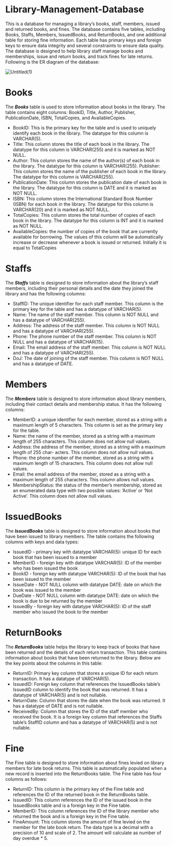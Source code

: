 # Library-Management-Database
This is a database for managing a library’s books, staff, members, issued and returned books,
and fines. The database contains five tables, including Books, Staffs, Members, IssuedBooks, and
ReturnBooks, and one additional table for storing fine information. Each table has primary keys and
foreign keys to ensure data integrity and several constraints to ensure data quality. The database
is designed to help library staff manage books and memberships, issue and return books, and track
fines for late returns. Following is the ER diagram of the database:

![Untitled(1)](https://user-images.githubusercontent.com/90512710/229703849-f878e808-5b78-4dd1-aa4c-9d1ad578dc13.png)


# Books
The ***Books*** table is used to store information about books in the library. The table contains eight
columns: BookID, Title, Author, Publisher, PublicationDate, ISBN, TotalCopies, and AvailableCopies.
+ BookID: This is the primary key for the table and is used to uniquely identify each book in
the library. The datatype for this column is VARCHAR(5).
+ Title: This column stores the title of each book in the library. The datatype for this column
is VARCHAR(255) and it is marked as NOT NULL.
+ Author: This column stores the name of the author(s) of each book in the library. The
datatype for this column is VARCHAR(255).
Publisher: This column stores the name of the publisher of each book in the library. The
datatype for this column is VARCHAR(255).
+ PublicationDate: This column stores the publication date of each book in the library. The
datatype for this column is DATE and it is marked as NOT NULL.
+ ISBN: This column stores the International Standard Book Number (ISBN) for each book in
the library. The datatype for this column is VARCHAR(20) and it is marked as NOT NULL.
+ TotalCopies: This column stores the total number of copies of each book in the library. The
datatype for this column is INT and it is marked as NOT NULL.
+ AvailableCopies: the number of copies of the book that are currently available for borrowing.
The values of this column will be automatically increase or decrease whenever a book is issued
or returned. Initially it is equal to TotalCopies
# Staffs
The ***Staffs*** table is designed to store information about the library’s staff members, including their
personal details and the date they joined the library and has the following columns:
+ StaffID: The unique identifier for each staff member. This column is the primary key for the
table and has a datatype of VARCHAR(5).
+ Name: The name of the staff member. This column is NOT NULL and has a datatype of
VARCHAR(255).
+ Address: The address of the staff member. This column is NOT NULL and has a datatype
of VARCHAR(255).
+ Phone: The phone number of the staff member. This column is NOT NULL and has a
datatype of VARCHAR(15).
+ Email: The email address of the staff member. This column is NOT NULL and has a datatype
of VARCHAR(255).
+ DoJ: The date of joining of the staff member. This column is NOT NULL and has a datatype
of DATE.
# Members
The ***Members*** table is designed to store information about library members, including their contact
details and membership status. It has the following columns:
+ MemberID: a unique identifier for each member, stored as a string with a maximum length of
5 characters. This column is set as the primary key for the table.
+ Name: the name of the member, stored as a string with a maximum length of 255 characters.
This column does not allow null values.
+ Address: the address of the member, stored as a string with a maximum length of 255 char-
acters. This column does not allow null values.
+ Phone: the phone number of the member, stored as a string with a maximum length of 15
characters. This column does not allow null values.
+ Email: the email address of the member, stored as a string with a maximum length of 255
characters. This column allows null values.
+ MembershipStatus: the status of the member’s membership, stored as an enumerated data
type with two possible values: ’Active’ or ’Not Active’. This column does not allow null
values.
# IssuedBooks
The ***IssuedBooks*** table is designed to store information about books that have been issued to
library members. The table contains the following columns with keys and data types:
+ IssuedID - primary key with datatype VARCHAR(5): unique ID for each book that has been
issued to a member
+ MemberID - foreign key with datatype VARCHAR(5): ID of the member who has been issued
the book
+ BookID - foreign key with datatype VARCHAR(5): ID of the book that has been issued to
the member
+ IssueDate - NOT NULL column with datatype DATE: date on which the book was issued to
the member
+ DueDate - NOT NULL column with datatype DATE: date on which the book is due to be
returned by the member
+ IssuedBy - foreign key with datatype VARCHAR(5): ID of the staff member who issued the
book to the member
# ReturnBooks
The ***ReturnBooks*** table helps the library to keep track of books that have been returned and the
details of each return transaction. This table contains information about books that have been
returned to the library. Below are the key points about the columns in this table:
+ ReturnID: Primary key column that stores a unique ID for each return transaction. It has a
datatype of VARCHAR(5).
+ IssuedID: Foreign key column that references the IssuedBooks table’s IssuedID column to
identify the book that was returned. It has a datatype of VARCHAR(5) and is not nullable.
+ ReturnDate: Column that stores the date when the book was returned. It has a datatype of
DATE and is not nullable.
+ ReceivedBy: Column that stores the ID of the staff member who received the book. It is a
foreign key column that references the Staffs table’s StaffID column and has a datatype of
VARCHAR(5) and is not nullable.
# Fine
The Fine table is designed to store information about fines levied on library members for late book
returns. This table is automatically populated when a new record is inserted into the ReturnBooks
table. The Fine table has four columns as follows:
+ ReturnID: This column is the primary key of the Fine table and references the ID of the
returned book in the ReturnBooks table.
+ IssuedID: This column references the ID of the issued book in the IssuedBooks table and is a
foreign key in the Fine table.
+ MemberID: This column references the ID of the library member who returned the book and
is a foreign key in the Fine table.
+ FineAmount: This column stores the amount of fine levied on the member for the late book
return. The data type is a decimal with a precision of 10 and scale of 2. The amount will
calculate as number of day overdue * 5.

